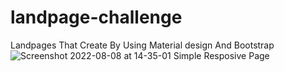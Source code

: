 # landpage-challenge
Landpages That Create By Using Material design And Bootstrap
![Screenshot 2022-08-08 at 14-35-01 Simple Resposive Page](https://user-images.githubusercontent.com/29811601/183420994-fe35caee-5601-40f6-a7be-696d8554c392.png)
